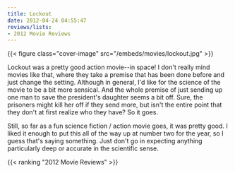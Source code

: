 ```yaml
---
title: Lockout
date: 2012-04-24 04:55:47
reviews/lists:
- 2012 Movie Reviews
---
```

{{< figure class="cover-image" src="/embeds/movies/lockout.jpg" >}}

Lockout was a pretty good action movie--in space! I don't really mind movies like that, where they take a premise that has been done before and just change the setting. Although in general, I'd like for the science of the movie to be a bit more sensical. And the whole premise of just sending up one man to save the president's daughter seems a bit off. Sure, the prisoners might kill her off if they send more, but isn't the entire point that they don't at first realize who they have? So it goes.

<!--more-->

Still, so far as a fun science fiction / action movie goes, it was pretty good. I liked it enough to put this all of the way up at number two for the year, so I guess that's saying something. Just don't go in expecting anything particularly deep or accurate in the scientific sense.

{{< ranking "2012 Movie Reviews" >}}